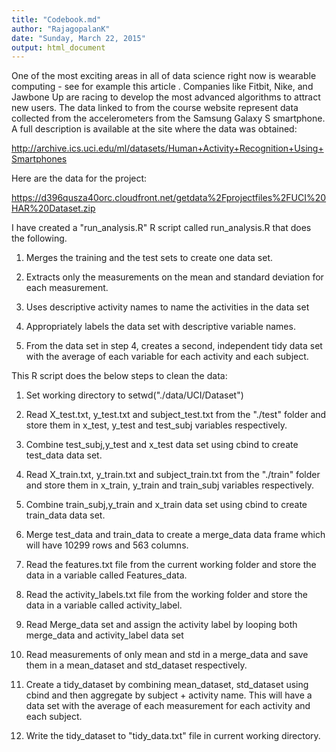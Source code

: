 ```yaml
---
title: "Codebook.md"
author: "RajagopalanK"
date: "Sunday, March 22, 2015"
output: html_document
---
```


One of the most exciting areas in all of data science right now is wearable computing - see for example this article . Companies like Fitbit, Nike, and Jawbone Up are racing to develop the most advanced algorithms to attract new users. The data linked to from the course website represent data collected from the accelerometers from the Samsung Galaxy S smartphone. A full description is available at the site where the data was obtained: 

http://archive.ics.uci.edu/ml/datasets/Human+Activity+Recognition+Using+Smartphones 

Here are the data for the project: 

https://d396qusza40orc.cloudfront.net/getdata%2Fprojectfiles%2FUCI%20HAR%20Dataset.zip 

I have created a "run_analysis.R" R script called run_analysis.R that does the following. 

1. Merges the training and the test sets to create one data set.

2. Extracts only the measurements on the mean and standard deviation for each measurement. 

3. Uses descriptive activity names to name the activities in the data set

4. Appropriately labels the data set with descriptive variable names. 

5. From the data set in step 4, creates a second, independent tidy data set with the average of each variable for each activity and each subject.


This R script does the below steps to clean the data:

1. Set working directory to setwd("./data/UCI/Dataset")

2. Read X_test.txt, y_test.txt and subject_test.txt from the "./test" folder and store them in x_test, y_test and test_subj variables respectively.

3. Combine test_subj,y_test and x_test data set using cbind to create test_data data set.

4. Read X_train.txt, y_train.txt and subject_train.txt from the "./train" folder and store them in x_train, y_train and train_subj variables respectively.

5. Combine train_subj,y_train and x_train data set using cbind to create train_data data set.

6. Merge test_data and train_data to create a merge_data data frame which will have 10299 rows and 563 columns.

7. Read the features.txt file from the current working folder and store the data in a variable called Features_data.

8. Read the activity_labels.txt file from the working folder and store the data in a variable called activity_label.

9. Read Merge_data set and assign the activity label by looping both merge_data and activity_label data set

10. Read measurements of only mean and std in a merge_data and save them in a mean_dataset and std_dataset respectively.

11. Create a tidy_dataset by combining mean_dataset, std_dataset using cbind and then aggregate by subject + activity name. This will have a data set with the average of each measurement for each activity and each subject.

12. Write the tidy_dataset to "tidy_data.txt" file in current working directory.